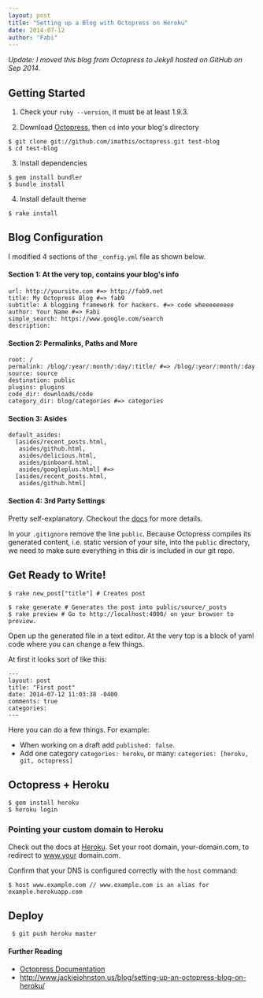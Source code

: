 ```yaml
---
layout: post
title: "Setting up a Blog with Octopress on Heroku"
date: 2014-07-12
author: "Fabi"
---
```

_Update: I moved this blog from Octopress to Jekyll hosted on GitHub on Sep 2014._

## Getting Started

1. Check your `ruby --version`, it must be at least 1.9.3.

2. Download [Octopress](https://github.com/imathis/octopress), then `cd` into your blog's directory

```
$ git clone git://github.com/imathis/octopress.git test-blog
$ cd test-blog
```

3. Install dependencies

```
$ gem install bundler
$ bundle install
```

4. Install default theme

```
$ rake install
```

## Blog Configuration
I modified 4 sections of the `_config.yml`  file as shown below.

#### Section 1: At the very top, contains your blog's info
```
url: http://yoursite.com #=> http://fab9.net
title: My Octopress Blog #=> fab9
subtitle: A blogging framework for hackers. #=> code wheeeeeeeee
author: Your Name #=> Fabi
simple_search: https://www.google.com/search
description:
```

#### Section 2: Permalinks, Paths and More
```
root: /
permalink: /blog/:year/:month/:day/:title/ #=> /blog/:year/:month/:day
source: source
destination: public
plugins: plugins
code_dir: downloads/code
category_dir: blog/categories #=> categories
```

#### Section 3: Asides
```
default_asides:
  [asides/recent_posts.html,
   asides/github.html,
   asides/delicious.html,
   asides/pinboard.html,
   asides/googleplus.html] #=>
  [asides/recent_posts.html,
   asides/github.html]
```

#### Section 4: 3rd Party Settings
Pretty self-explanatory. Checkout the [docs](http://octopress.org/docs/configuring/) for more details.

In your `.gitignore` remove the line `public`.
Because Octopress compiles its generated content, i.e. static version of your site, into the `public` directory, we need to make sure everything in this dir is included in our git repo.

## Get Ready to Write!
```
$ rake new_post["title"] # Creates post
```
```
$ rake generate # Generates the post into public/source/_posts
$ rake preview # Go to http://localhost:4000/ on your browser to preview.
```

Open up the generated file in a text editor. At the very top is a block of yaml code where you can change a few things.

At first it looks sort of like this:

```
---
layout: post
title: "First post"
date: 2014-07-12 11:03:38 -0400
comments: true
categories:
---
```

Here you can do a few things. For example:

- When working on a draft add `published: false`.
- Add one category  `categories: heroku`, or many: `categories: [heroku, git, octopress]`

## Octopress + Heroku

```
$ gem install heroku
$ heroku login
```

### Pointing your custom domain to Heroku
Check out the docs at [Heroku](http://devcenter.heroku.com/articles/custom-domains).
Set your root domain, your-domain.com, to redirect to www.your domain.com.

Confirm that your DNS is configured correctly with the `host` command:
```
$ host www.example.com // www.example.com is an alias for example.herokuapp.com
```

## Deploy
```
 $ git push heroku master
```

#### Further Reading

 - [Octopress Documentation](http://octopress.org/docs/)
 - http://www.jackiejohnston.us/blog/setting-up-an-octopress-blog-on-heroku/

